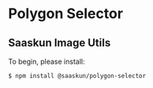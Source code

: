 # Polygon Selector
## Saaskun Image Utils

To begin, please install:

```console
$ npm install @saaskun/polygon-selector
```